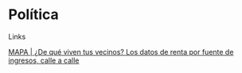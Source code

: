 # Política

Links

[MAPA \| ¿De qué viven tus vecinos? Los datos de renta por fuente de ingresos, calle a calle](https://www.eldiario.es/economia/MAPA-dinero-vecinos-ingresos-calle_0_955405289.html)

